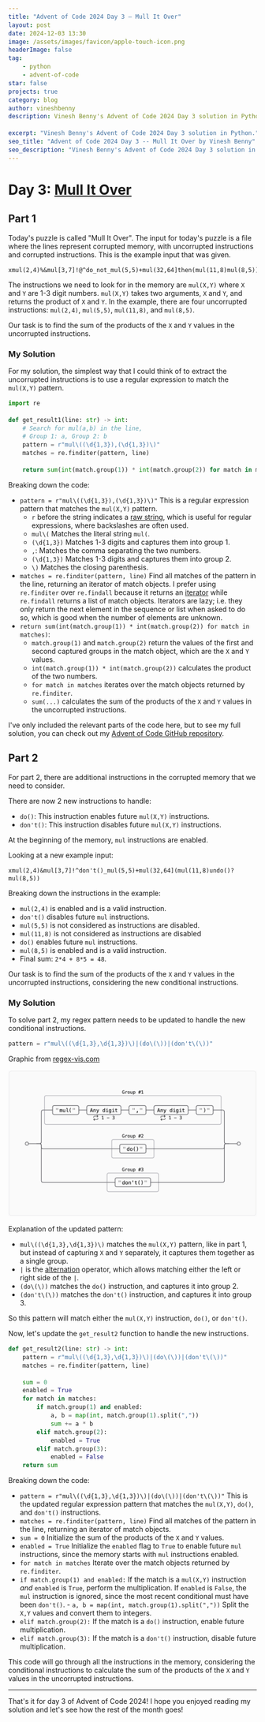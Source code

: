 ```yaml
---
title: "Advent of Code 2024 Day 3 – Mull It Over"
layout: post
date: 2024-12-03 13:30
image: /assets/images/favicon/apple-touch-icon.png
headerImage: false
tag:
    - python
    - advent-of-code
star: false
projects: true
category: blog
author: vineshbenny
description: Vinesh Benny's Advent of Code 2024 Day 3 solution in Python.

excerpt: "Vinesh Benny's Advent of Code 2024 Day 3 solution in Python."
seo_title: "Advent of Code 2024 Day 3 -- Mull It Over by Vinesh Benny"
seo_description: "Vinesh Benny's Advent of Code 2024 Day 3 solution in Python."
---
```


# Day 3: [Mull It Over](https://adventofcode.com/2024/day/3)

## Part 1

Today's puzzle is called "Mull It Over".
The input for today's puzzle is a file where the lines represent corrupted memory, with uncorrupted instructions and corrupted instructions.
This is the example input that was given.

```plaintext
xmul(2,4)%&mul[3,7]!@^do_not_mul(5,5)+mul(32,64]then(mul(11,8)mul(8,5))
```

The instructions we need to look for in the memory are `mul(X,Y)` where `X` and `Y` are 1-3 digit numbers.
`mul(X,Y)` takes two arguments, `X` and `Y`, and returns the product of `X` and `Y`.
In the example, there are four uncorrupted instructions: `mul(2,4)`, `mul(5,5)`, `mul(11,8)`, and `mul(8,5)`.

Our task is to find the sum of the products of the `X` and `Y` values in the uncorrupted instructions.

### My Solution

For my solution, the simplest way that I could think of to extract the uncorrupted instructions is to use a regular expression to match the `mul(X,Y)` pattern.

```python
import re

def get_result1(line: str) -> int:
    # Search for mul(a,b) in the line,
    # Group 1: a, Group 2: b
    pattern = r"mul\((\d{1,3}),(\d{1,3})\)"
    matches = re.finditer(pattern, line)

    return sum(int(match.group(1)) * int(match.group(2)) for match in matches)
```

Breaking down the code:

-   `pattern = r"mul\((\d{1,3}),(\d{1,3})\)"` This is a regular expression pattern that matches the `mul(X,Y)` pattern.
    -   `r` before the string indicates a [raw
        string](https://www.geeksforgeeks.org/python-raw-strings/), which is useful
        for regular expressions, where backslashes are often used.
    -   `mul\(` Matches the literal string `mul(`.
    -   `(\d{1,3})` Matches 1-3 digits and captures them into group 1.
    -   `,`: Matches the comma separating the two numbers.
    -   `(\d{1,3})` Matches 1-3 digits and captures them into group 2.
    -   `\)` Matches the closing parenthesis.
-   `matches = re.finditer(pattern, line)` Find all matches of the pattern in
    the line, returning an iterator of match objects. I prefer using `re.finditer`
    over `re.findall` because it returns an
    [iterator](https://docs.python.org/3/glossary.html#term-iterator) while
    `re.findall` returns a list of match objects. Iterators are lazy; i.e. they
    only return the next element in the sequence or list when asked to do so, which
    is good when the number of elements are unknown.
-   `return sum(int(match.group(1)) * int(match.group(2)) for match in matches)`:
    -   `match.group(1)` and `match.group(2)` return the values of the first and
        second captured groups in the match object, which are the `X` and `Y` values.
    -   `int(match.group(1)) * int(match.group(2))` calculates the product of the
        two numbers.
    -   `for match in matches` iterates over the match objects returned by
        `re.finditer`.
    -   `sum(...)` calculates the sum of the products of the `X` and `Y` values in
        the uncorrupted instructions.

I've only included the relevant parts of the code here, but to see my full
solution, you can check out my [Advent of Code GitHub
repository](https://github.com/VBenny42/AoC/blob/main/2024/day03/solution.py).

## Part 2

For part 2, there are additional instructions in the corrupted memory that we need to consider.

There are now 2 new instructions to handle:

-   `do()`: This instruction enables future `mul(X,Y)` instructions.
-   `don't()`: This instruction disables future `mul(X,Y)` instructions.

At the beginning of the memory, `mul` instructions are enabled.

Looking at a new example input:

```plaintext
xmul(2,4)&mul[3,7]!^don't()_mul(5,5)+mul(32,64](mul(11,8)undo()?mul(8,5))
```

Breaking down the instructions in the example:

-   `mul(2,4)` is enabled and is a valid instruction.
-   `don't()` disables future `mul` instructions.
-   `mul(5,5)` is not considered as instructions are disabled.
-   `mul(11,8)` is not considered as instructions are disabled
-   `do()` enables future `mul` instructions.
-   `mul(8,5)` is enabled and is a valid instruction.
-   Final sum: `2*4 + 8*5 = 48`.

Our task is to find the sum of the products of the `X` and `Y` values in the uncorrupted instructions, considering the new conditional instructions.

### My Solution

To solve part 2, my regex pattern needs to be updated to handle the new conditional instructions.

```python
pattern = r"mul\((\d{1,3},\d{1,3})\)|(do\(\))|(don't\(\))"
```

<div>
    <div style="margin-bottom: 15px;">
        <figcaption class="caption">Graphic from <a href="https://regex-vis.com/?r=%28mul%5C%28%5Cd%7B1%2C3%7D%2C%5Cd%7B1%2C3%7D%5C%29%29%7C%28do%5C%28%5C%29%29%7C%28don%27t%5C%28%5C%29%29">regex-vis.com</a></figcaption>
    </div>
    <img src="../assets/images/2024-12-03/Capture-2024-12-03-184215.png" alt="Regex pattern for part 2" loading="lazy">
</div>

Explanation of the updated pattern:

-   `mul\((\d{1,3},\d{1,3})\)` matches the `mul(X,Y)` pattern, like in part 1, but instead of capturing `X` and `Y` separately, it captures them together as a single group.
-   `|` is the [alternation](https://www.regular-expressions.info/alternation.html) operator, which allows matching either the left or right side of the `|`.
-   `(do\(\))` matches the `do()` instruction, and captures it into group 2.
-   `(don't\(\))` matches the `don't()` instruction, and captures it into group 3.

So this pattern will match either the `mul(X,Y)` instruction, `do()`, or `don't()`.

Now, let's update the `get_result2` function to handle the new instructions.

```python
def get_result2(line: str) -> int:
    pattern = r"mul\((\d{1,3},\d{1,3})\)|(do\(\))|(don't\(\))"
    matches = re.finditer(pattern, line)

    sum = 0
    enabled = True
    for match in matches:
        if match.group(1) and enabled:
            a, b = map(int, match.group(1).split(","))
            sum += a * b
        elif match.group(2):
            enabled = True
        elif match.group(3):
            enabled = False
    return sum
```

Breaking down the code:

-   `pattern = r"mul\((\d{1,3},\d{1,3})\)|(do\(\))|(don't\(\))"` This is the updated regular expression pattern that matches the `mul(X,Y)`, `do()`, and `don't()` instructions.
-   `matches = re.finditer(pattern, line)` Find all matches of the pattern in the line, returning an iterator of match objects.
-   `sum = 0` Initialize the sum of the products of the `X` and `Y` values.
-   `enabled = True` Initialize the `enabled` flag to `True` to enable future `mul` instructions, since the memory starts with `mul` instructions enabled.
-   `for match in matches` Iterate over the match objects returned by `re.finditer`.
-   `if match.group(1) and enabled:` If the match is a `mul(X,Y)` instruction
    _and_ `enabled` is `True`, perform the multiplication. If `enabled` is `False`,
    the `mul` instruction is ignored, since the most recent conditional must have
    been `don't()`. - `a, b = map(int, match.group(1).split(","))` Split the `X,Y` values and convert them to integers.
-   `elif match.group(2):` If the match is a `do()` instruction, enable future multiplication.
-   `elif match.group(3):` If the match is a `don't()` instruction, disable future multiplication.

This code will go through all the instructions in the memory, considering the
conditional instructions to calculate the sum of the products of the `X` and
`Y` values in the uncorrupted instructions.

---

That's it for day 3 of Advent of Code 2024! I hope you enjoyed reading my solution and let's see how the rest of the month goes!
